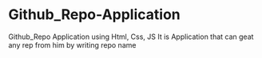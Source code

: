 # Github_Repo-Application
Github_Repo Application using Html, Css, JS
It is Application that can geat any rep from him by writing repo name
